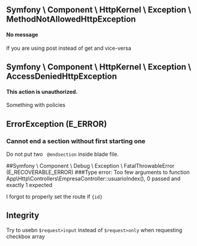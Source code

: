 ## Symfony \ Component \ HttpKernel \ Exception \ MethodNotAllowedHttpException
#### No message
If you are using post instead of get  and vice-versa


## Symfony \ Component \ HttpKernel \ Exception \ AccessDeniedHttpException
#### This action is unauthorized.
Something with policies

## ErrorException (E_ERROR)
### Cannot end a section without first starting one
Do not put two ` @endsection` inside blade file.  


##Symfony \ Component \ Debug \ Exception \ FatalThrowableError (E_RECOVERABLE_ERROR)
###Type error: Too few arguments to function App\Http\Controllers\EmpresaController::usuarioIndex(), 0 passed and exactly 1 expected

I forgot to properly set the route if `{id}` 

## Integrity

Try to usebn `$request>input` instead of  `$request>only` when requesting checkbox array



